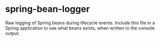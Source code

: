 # spring-bean-logger

Raw logging of Spring beans during lifecycle events. Include this file in a Spring application to see what beans exists, when written to the console output.
